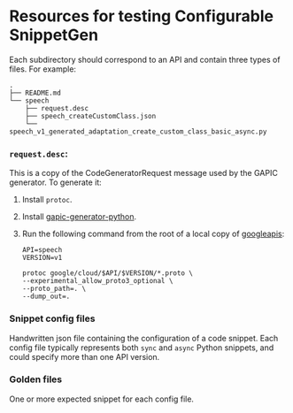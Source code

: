 # Resources for testing Configurable SnippetGen

Each subdirectory should correspond to an API and contain three types of files.  For example:

```
.
├── README.md
└── speech
    ├── request.desc
    ├── speech_createCustomClass.json
    └── speech_v1_generated_adaptation_create_custom_class_basic_async.py
```

### `request.desc`:

This is a copy of the CodeGeneratorRequest message used by the GAPIC generator.  To generate it:

1. Install `protoc`.
1. Install [gapic-generator-python](https://github.com/googleapis/gapic-generator-python).
1. Run the following command from the root of a local copy of [googleapis](https://github.com/googleapis/googleapis):

    ```
    API=speech
    VERSION=v1

    protoc google/cloud/$API/$VERSION/*.proto \
    --experimental_allow_proto3_optional \
    --proto_path=. \
    --dump_out=.
    ```

### Snippet config files

Handwritten json file containing the configuration of a code snippet.  Each config file typically represents both `sync` and `async` Python snippets, and could specify more than one API version.

### Golden files

One or more expected snippet for each config file.
